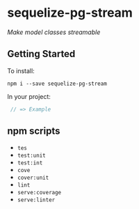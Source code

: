 # sequelize-pg-stream

_Make model classes streamable_

## Getting Started

To install:

    npm i --save sequelize-pg-stream

In your project:

``` javascript
 // => Example
```

## npm scripts

   * `tes`
   * `test:unit`
   * `test:int`
   * `cove`
   * `cover:unit`
   * `lint`
   * `serve:coverage`
   * `serve:linter`

